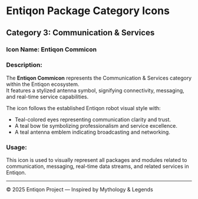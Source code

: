 # Entiqon Package Category Icons

## Category 3: Communication & Services

### Icon Name: **Entiqon Commicon**

### Description:

The **Entiqon Commicon** represents the Communication & Services category within the Entiqon ecosystem.  
It features a stylized antenna symbol, signifying connectivity, messaging, and real-time service capabilities.

The icon follows the established Entiqon robot visual style with:
- Teal-colored eyes representing communication clarity and trust.
- A teal bow tie symbolizing professionalism and service excellence.
- A teal antenna emblem indicating broadcasting and networking.

### Usage:

This icon is used to visually represent all packages and modules related to communication, messaging, real-time data streams, and related services in Entiqon.

---

© 2025 Entiqon Project — Inspired by Mythology & Legends
